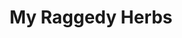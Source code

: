 ---
title: My Raggedy Herbs
image: /img/my-raggedy-herbs-mugs.jpg
order: 6
entity: Small Business
tags:
  - Identity
description: My Raggedy Herbs is a gardening and homemaking education brand for moms, grandmoms, and the herbally inclined. These folks expect regular educational content on herbs, cooking, crafts, and more. The face of My Raggedy Herbs has always been Raggedy Ann, but never had a digital representation to accompany their iconic photo. With this new logo, the brand showed that even online, on printed materials, and in the hands of their audience, Raggedy never fails to disappoint.
logo: /img/my-raggedy-herbs-logo.svg
colors:
  - name: Raggedy Ann Red
    hex: "#ca3625"
    pantone: 7626 C
  - name: Crafted Canvas
    hex: "#f1d09f"
    pantone: 155 C
  - name: Rich Soil
    hex: "#4b3d2a"
    pantone: 7554 C
---